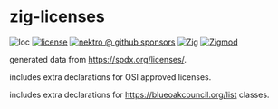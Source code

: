 # zig-licenses

![loc](https://sloc.xyz/github/nektro/zig-licenses)
[![license](https://img.shields.io/github/license/nektro/zig-licenses.svg)](https://github.com/nektro/zig-licenses/blob/master/LICENSE)
[![nektro @ github sponsors](https://img.shields.io/badge/sponsors-nektro-purple?logo=github)](https://github.com/sponsors/nektro)
[![Zig](https://img.shields.io/badge/Zig-0.14-f7a41d)](https://ziglang.org/)
[![Zigmod](https://img.shields.io/badge/Zigmod-latest-f7a41d)](https://github.com/nektro/zigmod)

generated data from https://spdx.org/licenses/.

includes extra declarations for OSI approved licenses.

includes extra declarations for https://blueoakcouncil.org/list classes.
